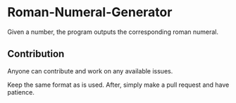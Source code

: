 # Roman-Numeral-Generator
Given a number, the program outputs the corresponding roman numeral.

## Contribution

Anyone can contribute and work on any available issues.

Keep the same format as is used. After, simply make a pull request and have patience.
